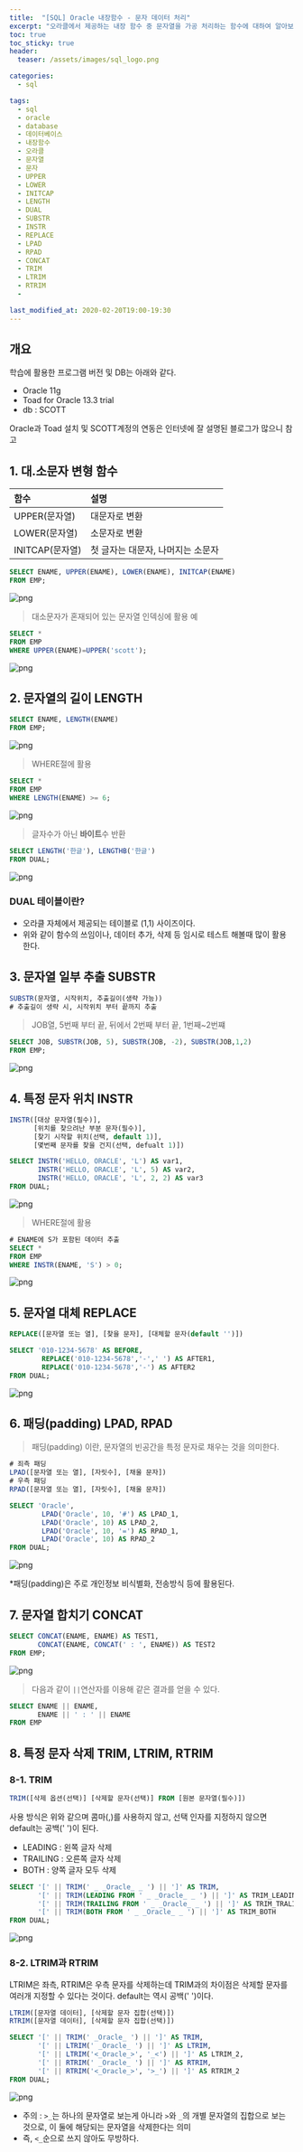 ```yaml
---
title:  "[SQL] Oracle 내장함수 - 문자 데이터 처리"
excerpt: "오라클에서 제공하는 내장 함수 중 문자열을 가공 처리하는 함수에 대하여 알아보자"
toc: true
toc_sticky: true
header:
  teaser: /assets/images/sql_logo.png

categories:
  - sql

tags:
  - sql
  - oracle
  - database
  - 데이터베이스
  - 내장함수
  - 오라클
  - 문자열
  - 문자
  - UPPER
  - LOWER
  - INITCAP
  - LENGTH
  - DUAL
  - SUBSTR
  - INSTR
  - REPLACE
  - LPAD
  - RPAD
  - CONCAT
  - TRIM
  - LTRIM
  - RTRIM
  - 

last_modified_at: 2020-02-20T19:00-19:30
---
```


## 개요  

학습에 활용한 프로그램 버전 및 DB는 아래와 같다.  

- Oracle 11g  
- Toad for Oracle 13.3 trial  
- db : SCOTT  

Oracle과 Toad 설치 및 SCOTT계정의 연동은 인터넷에 잘 설명된 블로그가 많으니 참고  

## 1. 대.소문자 변형 함수  

| 함수 | 설명 |
|:---|:---|
| UPPER(문자열) | 대문자로 변환 |
| LOWER(문자열) | 소문자로 변환 |
| INITCAP(문자열) | 첫 글자는 대문자, 나머지는 소문자 |

```sql
SELECT ENAME, UPPER(ENAME), LOWER(ENAME), INITCAP(ENAME)
FROM EMP;
```
![png](/assets/images/sql/3/string1.PNG)

> 대소문자가 혼재되어 있는 문자열 인덱싱에 활용 예  

```sql
SELECT *
FROM EMP
WHERE UPPER(ENAME)=UPPER('scott');
```

![png](/assets/images/sql/3/string2.PNG)


## 2. 문자열의 길이 LENGTH  

```sql
SELECT ENAME, LENGTH(ENAME)
FROM EMP;
```

![png](/assets/images/sql/3/string3.PNG)

> WHERE절에 활용  

```sql
SELECT *
FROM EMP
WHERE LENGTH(ENAME) >= 6; 
```

![png](/assets/images/sql/3/string4.PNG)

> 글자수가 아닌 **바이트**수 반환  

```sql
SELECT LENGTH('한글'), LENGTHB('한글')
FROM DUAL;
```

![png](/assets/images/sql/3/string5.PNG)

### DUAL 테이블이란?  

- 오라클 자체에서 제공되는 테이블로 (1,1) 사이즈이다.  
- 위와 같이 함수의 쓰임이나, 데이터 추가, 삭제 등 임시로 테스트 해볼때 많이 활용한다.  


## 3. 문자열 일부 추출 SUBSTR  

```sql
SUBSTR(문자열, 시작위치, 추출길이(생략 가능))
# 추출길이 생략 시, 시작위치 부터 끝까지 추출
```
> JOB열, 5번째 부터 끝, 뒤에서 2번째 부터 끝, 1번째~2번쨰  

```sql
SELECT JOB, SUBSTR(JOB, 5), SUBSTR(JOB, -2), SUBSTR(JOB,1,2)
FROM EMP;
```

![png](/assets/images/sql/3/string6.PNG)

## 4. 특정 문자 위치 INSTR  

```sql
INSTR([대상 문자열(필수)],
	  [위치를 찾으려난 부분 문자(필수)],
      [찾기 시작할 위치(선택, default 1)],
      [몇번째 문자를 찾을 건지(선택, defualt 1)])
```

```sql
SELECT INSTR('HELLO, ORACLE', 'L') AS var1,
       INSTR('HELLO, ORACLE', 'L', 5) AS var2,
       INSTR('HELLO, ORACLE', 'L', 2, 2) AS var3
FROM DUAL;
```

![png](/assets/images/sql/3/string7.PNG)


> WHERE절에 활용  

```sql
# ENAME에 S가 포함된 데이터 추출
SELECT *
FROM EMP
WHERE INSTR(ENAME, 'S') > 0;
```

![png](/assets/images/sql/3/string8.PNG)

## 5. 문자열 대체 REPLACE  

```sql
REPLACE([문자열 또는 열], [찾을 문자], [대체할 문자(default '')])
```

```sql
SELECT '010-1234-5678' AS BEFORE,
        REPLACE('010-1234-5678','-',' ') AS AFTER1,
        REPLACE('010-1234-5678','-') AS AFTER2
FROM DUAL;
```

![png](/assets/images/sql/3/string9.PNG)

## 6. 패딩(padding) LPAD, RPAD  

> 패딩(padding) 이란, 문자열의 빈공간을 특정 문자로 채우는 것을 의미한다.  

```sql
# 죄측 패딩
LPAD([문자열 또는 열], [자릿수], [채울 문자])
# 우측 패딩
RPAD([문자열 또는 열], [자릿수], [채울 문자])
```

```sql
SELECT 'Oracle',
        LPAD('Oracle', 10, '#') AS LPAD_1,
        LPAD('Oracle', 10) AS LPAD_2,
        LPAD('Oracle', 10, '=') AS RPAD_1,
        LPAD('Oracle', 10) AS RPAD_2
FROM DUAL;
```

![png](/assets/images/sql/3/string10.PNG)

*패딩(padding)은 주로 개인정보 비식별화, 전송방식 등에 활용된다.  

## 7. 문자열 합치기 CONCAT  

```sql
SELECT CONCAT(ENAME, ENAME) AS TEST1,
       CONCAT(ENAME, CONCAT(' : ', ENAME)) AS TEST2
FROM EMP;
```

![png](/assets/images/sql/3/string11.PNG)

> 다음과 같이 `||`연산자를 이용해 같은 결과를 얻을 수 있다.  

```sql
SELECT ENAME || ENAME,
       ENAME || ' : ' || ENAME
FROM EMP
```

## 8. 특정 문자 삭제 TRIM, LTRIM, RTRIM  

### 8-1. TRIM  

```sql
TRIM([삭제 옵션(선택)] [삭제할 문자(선택)] FROM [원본 문자열(필수)])
```

사용 방식은 위와 같으며 콤마(,)를 사용하지 않고, 선택 인자를 지정하지 않으면 default는 공백(' ')이 된다.  

- LEADING : 왼쪽 글자 삭제  
- TRAILING : 오른쪽 글자 삭제  
- BOTH : 양쪽 글자 모두 삭제  

```sql
SELECT '[' || TRIM(' _ _Oracle_ _ ') || ']' AS TRIM,
       '[' || TRIM(LEADING FROM ' _ _Oracle_ _ ') || ']' AS TRIM_LEADING,
       '[' || TRIM(TRAILING FROM ' _ _Oracle_ _ ') || ']' AS TRIM_TRALING,
       '[' || TRIM(BOTH FROM ' _ _Oracle_ _ ') || ']' AS TRIM_BOTH
FROM DUAL;
```

![png](/assets/images/sql/3/string12.PNG)


### 8-2. LTRIM과 RTRIM  

LTRIM은 좌측, RTRIM은 우측 문자를 삭제하는데 TRIM과의 차이점은 삭제할 문자를 여러개 지정할 수 있다는 것이다. default는 역시 공백(' ')이다.  

```sql
LTRIM([문자열 데이터], [삭제할 문자 집합(선택)])
RTRIM([문자열 데이터], [삭제할 문자 집합(선택)])
```

```sql
SELECT '[' || TRIM(' _Oracle_ ') || ']' AS TRIM,
       '[' || LTRIM(' _Oracle_ ') || ']' AS LTRIM,
       '[' || LTRIM('<_Oracle_>', '_<') || ']' AS LTRIM_2,
       '[' || RTRIM(' _Oracle_ ') || ']' AS RTRIM,
       '[' || RTRIM('<_Oracle_>', '>_') || ']' AS RTRIM_2
FROM DUAL;
```

![png](/assets/images/sql/3/string13.PNG)

- 주의 : `>_`는 하나의 문자열로 보는게 아니라 `>`와 `_`의 개별 문자열의 집합으로 보는 것으로, 이 둘에 해당되는 문자열을 삭제한다는 의미  
- 즉, `<_`순으로 쓰지 않아도 무방하다.  
